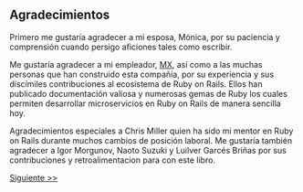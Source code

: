 ## Agradecimientos

Primero me gustaría agradecer a mi esposa, Mónica, por su paciencia y
comprensión cuando persigo aficiones tales como escribir.

Me gustaría agradecer a mi empleador, [MX][], así como a las muchas personas que
han construido esta compañía, por su experiencia y sus discímiles contribuciones
al ecosistema de Ruby on Rails. Ellos han publicado documentación valiosa y
numerosas gemas de Ruby los cuales permiten desarrollar microservicios en Ruby
on Rails de manera sencilla hoy.

Agradecimientos especiales a Chris Miller quien ha sido mi mentor en Ruby on
Rails durante muchos cambios de posición laboral. Me gustaría también agradecer
a Igor Morgunov, Naoto Suzuki y Luilver Garcés Briñas por sus contribuciones y
retroalimentacion para con este libro.

[Siguiente >>](007-copyright.es.md)

[MX]: https://mx.com
